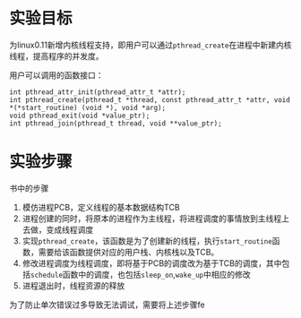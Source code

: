 # 实验目标
为linux0.11新增内核线程支持，即用户可以通过`pthread_create`在进程中新建内核线程，提高程序的并发度。

用户可以调用的函数接口：
```
int pthread_attr_init(pthread_attr_t *attr);
int pthread_create(pthread_t *thread, const pthread_attr_t *attr, void *(*start_routine) (void *), void *arg); 
void pthread_exit(void *value_ptr);
int pthread_join(pthread_t thread, void **value_ptr);
```
# 实验步骤
书中的步骤
1. 模仿进程PCB，定义线程的基本数据结构TCB
2. 进程创建的同时，将原本的进程作为主线程，将进程调度的事情放到主线程上去做，变成线程调度
3. 实现`pthread_create`，该函数是为了创建新的线程，执行`start_routine`函数，需要给该函数提供对应的用户栈、内核栈以及TCB。
4. 修改进程调度为线程调度，即将基于PCB的调度改为基于TCB的调度，其中包括`schedule`函数中的调度，也包括`sleep_on`,`wake_up`中相应的修改
5. 进程退出时，线程资源的释放

为了防止单次错误过多导致无法调试，需要将上述步骤fe

